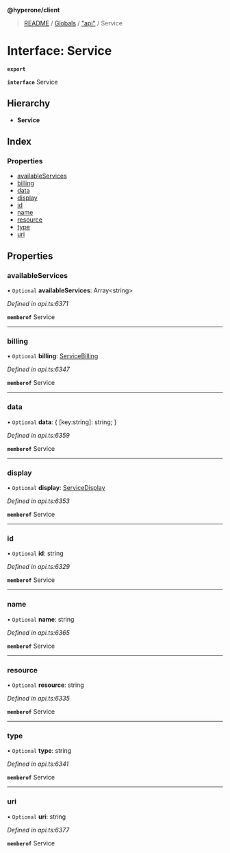 **@hyperone/client**

> [README](../README.md) / [Globals](../globals.md) / ["api"](../modules/_api_.md) / Service

# Interface: Service

**`export`** 

**`interface`** Service

## Hierarchy

* **Service**

## Index

### Properties

* [availableServices](_api_.service.md#availableservices)
* [billing](_api_.service.md#billing)
* [data](_api_.service.md#data)
* [display](_api_.service.md#display)
* [id](_api_.service.md#id)
* [name](_api_.service.md#name)
* [resource](_api_.service.md#resource)
* [type](_api_.service.md#type)
* [uri](_api_.service.md#uri)

## Properties

### availableServices

• `Optional` **availableServices**: Array\<string>

*Defined in api.ts:6371*

**`memberof`** Service

___

### billing

• `Optional` **billing**: [ServiceBilling](_api_.servicebilling.md)

*Defined in api.ts:6347*

**`memberof`** Service

___

### data

• `Optional` **data**: { [key:string]: string;  }

*Defined in api.ts:6359*

**`memberof`** Service

___

### display

• `Optional` **display**: [ServiceDisplay](_api_.servicedisplay.md)

*Defined in api.ts:6353*

**`memberof`** Service

___

### id

• `Optional` **id**: string

*Defined in api.ts:6329*

**`memberof`** Service

___

### name

• `Optional` **name**: string

*Defined in api.ts:6365*

**`memberof`** Service

___

### resource

• `Optional` **resource**: string

*Defined in api.ts:6335*

**`memberof`** Service

___

### type

• `Optional` **type**: string

*Defined in api.ts:6341*

**`memberof`** Service

___

### uri

• `Optional` **uri**: string

*Defined in api.ts:6377*

**`memberof`** Service

